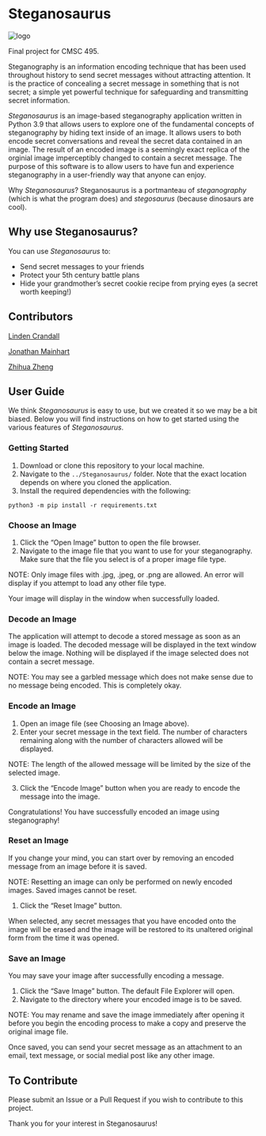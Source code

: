 # Steganosaurus

![logo](https://github.com/Jonmainhart/cmsc495_final/blob/60704169467b502b7fdbc35e241c96bdf57c6f9f/Steganosaurus/assets/stego.png)

Final project for CMSC 495.

Steganography is an information encoding technique that has been used throughout history to send secret messages without attracting attention. It is the practice of concealing a secret message in something that is not secret; a simple yet powerful technique for safeguarding and transmitting secret information.

*Steganosaurus* is an image-based steganography application written in Python 3.9 that allows users to explore one of the fundamental concepts of steganography by hiding text inside of an image. It allows users to both encode secret conversations and reveal the secret data contained in an image. The result of an encoded image is a seemingly exact replica of the orginial image imperceptibly changed to contain a secret message. The purpose of this software is to allow users to have fun and experience steganography in a user-friendly way that anyone can enjoy.

Why *Steganosaurus*? Steganosaurus is a portmanteau of *steganography* (which is what the program does) and *stegosaurus* (because dinosaurs are cool).

## Why use Steganosaurus?

You can use *Steganosaurus* to:

- Send secret messages to your friends
- Protect your 5th century battle plans
- Hide your grandmother’s secret cookie recipe from prying eyes (a secret worth keeping!)

## Contributors

[Linden Crandall](https://github.com/Crandy9)

[Jonathan Mainhart](https://github.com/Jonmainhart)

[Zhihua Zheng](https://github.com/Chika-KZ)

## User Guide

We think *Steganosaurus* is easy to use, but we created it so we may be a bit biased. Below you will find instructions on how to get started using the various features of *Steganosaurus*.

### Getting Started

1. Download or clone this repository to your local machine.
2. Navigate to the `../Steganosaurus/` folder. Note that the exact location depends on where you cloned the application.
3. Install the required dependencies with the following:

`python3 -m pip install -r requirements.txt`

### Choose an Image

1. Click the “Open Image” button to open the file browser.
2. Navigate to the image file that you want to use for your steganography. Make sure that the file you select is of a proper image file type.

NOTE: Only image files with .jpg, .jpeg, or .png are allowed. An error will display if you attempt to load any other file type.

Your image will display in the window when successfully loaded.

### Decode an Image

The application will attempt to decode a stored message as soon as an image is loaded. The decoded message will be displayed in the text window below the image. Nothing will be displayed if the image selected does not contain a secret message.

NOTE: You may see a garbled message which does not make sense due to no message being encoded. This is completely okay.

### Encode an Image

1. Open an image file (see Choosing an Image above). 
2. Enter your secret message in the text field. The number of characters remaining along with the number of characters allowed will be displayed.

NOTE: The length of the allowed message will be limited by the size of the selected image.

3. Click the “Encode Image” button when you are ready to encode the message into the image.

Congratulations! You have successfully encoded an image using steganography!

### Reset an Image

If you change your mind, you can start over by removing an encoded message from an image before it is saved.

NOTE: Resetting an image can only be performed on newly encoded images. Saved images cannot be reset.

1. Click the “Reset Image” button.

When selected, any secret messages that you have encoded onto the image will be erased and the image will be restored to its unaltered original form from the time it was opened.

### Save an Image

You may save your image after successfully encoding a message.

1. Click the “Save Image” button. The default File Explorer will open.
2. Navigate to the directory where your encoded image is to be saved.

NOTE: You may rename and save the image immediately after opening it before you begin the encoding process to make a copy and preserve the original image file.

Once saved, you can send your secret message as an attachment to an email, text message, or social medial post like any other image.

## To Contribute

Please submit an Issue or a Pull Request if you wish to contribute to this project.

Thank you for your interest in Steganosaurus!
